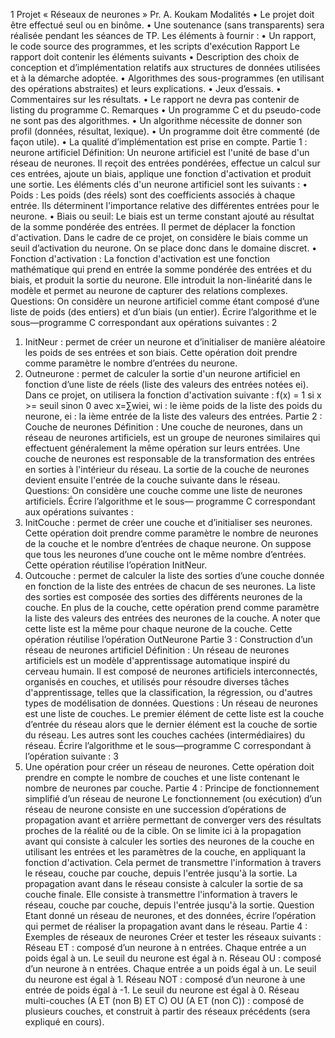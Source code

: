 1
Projet « Réseaux de neurones »
Pr. A. Koukam
Modalités
• Le projet doit être effectué seul ou en binôme.
• Une soutenance (sans transparents) sera réalisée pendant les séances de TP.
Les éléments à fournir :
• Un rapport, le code source des programmes, et les scripts d'exécution
Rapport
Le rapport doit contenir les éléments suivants
• Description des choix de conception et d’implémentation relatifs aux structures de données utilisées et à
la démarche adoptée.
• Algorithmes des sous-programmes (en utilisant des opérations abstraites) et leurs explications.
• Jeux d’essais.
• Commentaires sur les résultats.
• Le rapport ne devra pas contenir de listing du programme C.
Remarques
• Un programme C et du pseudo-code ne sont pas des algorithmes.
• Un algorithme nécessite de donner son profil (données, résultat, lexique).
• Un programme doit être commenté (de façon utile).
• La qualité d’implémentation est prise en compte.
Partie 1 : neurone artificiel
Définition:
Un neurone artificiel est l'unité de base d'un réseau de neurones. Il reçoit des entrées pondérées, effectue
un calcul sur ces entrées, ajoute un biais, applique une fonction d'activation et produit une sortie. Les
éléments clés d'un neurone artificiel sont les suivants :
• Poids : Les poids (des réels) sont des coefficients associés à chaque entrée. Ils déterminent
l'importance relative des différentes entrées pour le neurone.
• Biais ou seuil: Le biais est un terme constant ajouté au résultat de la somme pondérée des entrées.
Il permet de déplacer la fonction d'activation. Dans le cadre de ce projet, on considère le biais
comme un seuil d’activation du neurone. On se place donc dans le domaine discret.
• Fonction d'activation : La fonction d'activation est une fonction mathématique qui prend en
entrée la somme pondérée des entrées et du biais, et produit la sortie du neurone. Elle introduit
la non-linéarité dans le modèle et permet au neurone de capturer des relations complexes.
Questions:
On considère un neurone artificiel comme étant composé d’une liste de poids (des entiers) et d’un biais
(un entier). Écrire l’algorithme et le sous—programme C correspondant aux opérations suivantes :
2
1. InitNeur : permet de créer un neurone et d’initialiser de manière aléatoire les poids de ses entrées
et son biais. Cette opération doit prendre comme paramètre le nombre d’entrées du neurone.
2. Outneurone : permet de calculer la sortie d'un neurone artificiel en fonction d’une liste de réels
(liste des valeurs des entrées notées ei). Dans ce projet, on utilisera la fonction d'activation
suivante : f(x) = 1 si x >= seuil sinon 0 avec x=∑wiei,
wi : le ième poids de la liste des poids du neurone, ei : la ième entrée de la liste des valeurs des
entrées.
Partie 2 : Couche de neurones
Définition :
Une couche de neurones, dans un réseau de neurones artificiels, est un groupe de neurones similaires qui
effectuent généralement la même opération sur leurs entrées. Une couche de neurones est responsable
de la transformation des entrées en sorties à l'intérieur du réseau. La sortie de la couche de neurones
devient ensuite l'entrée de la couche suivante dans le réseau.
Questions:
On considère une couche comme une liste de neurones artificiels. Écrire l’algorithme et le sous—
programme C correspondant aux opérations suivantes :
1. InitCouche : permet de créer une couche et d’initialiser ses neurones. Cette opération doit
prendre comme paramètre le nombre de neurones de la couche et le nombre d’entrées de chaque
neurone. On suppose que tous les neurones d’une couche ont le même nombre d’entrées. Cette
opération réutilise l’opération InitNeur.
2. Outcouche : permet de calculer la liste des sorties d’une couche donnée en fonction de la liste des
entrées de chacun de ses neurones. La liste des sorties est composée des sorties des différents
neurones de la couche. En plus de la couche, cette opération prend comme paramètre la liste des
valeurs des entrées des neurones de la couche. A noter que cette liste est la même pour chaque
neurone de la couche. Cette opération réutilise l’opération OutNeurone
Partie 3 : Construction d’un réseau de neurones artificiel
Définition :
Un réseau de neurones artificiels est un modèle d'apprentissage automatique inspiré du cerveau humain.
Il est composé de neurones artificiels interconnectés, organisés en couches, et utilisés pour résoudre
diverses tâches d'apprentissage, telles que la classification, la régression, ou d'autres types de
modélisation de données.
Questions :
Un réseau de neurones est une liste de couches. Le premier élément de cette liste est la couche d’entrée
du réseau alors que le dernier élément est la couche de sortie du réseau. Les autres sont les couches
cachées (intermédiaires) du réseau. Écrire l’algorithme et le sous—programme C correspondant à
l’opération suivante :
3
1. Une opération pour créer un réseau de neurones. Cette opération doit prendre en compte le
nombre de couches et une liste contenant le nombre de neurones par couche.
Partie 4 : Principe de fonctionnement simplifié d’un réseau de neurone
Le fonctionnement (ou exécution) d’un réseau de neurone consiste en une succession d’opérations de
propagation avant et arrière permettant de converger vers des résultats proches de la réalité ou de la cible.
On se limite ici à la propagation avant qui consiste à calculer les sorties des neurones de la couche en
utilisant les entrées et les paramètres de la couche, en appliquant la fonction d'activation. Cela permet de
transmettre l'information à travers le réseau, couche par couche, depuis l'entrée jusqu'à la sortie. La
propagation avant dans le réseau consiste à calculer la sortie de sa couche finale. Elle consiste à
transmettre l'information à travers le réseau, couche par couche, depuis l'entrée jusqu'à la sortie.
Question
Etant donné un réseau de neurones, et des données, écrire l’opération qui permet de réaliser la
propagation avant dans le réseau.
Partie 4 : Exemples de réseaux de neurones
Créer et tester les réseaux suivants :
Réseau ET : composé d’un neurone à n entrées. Chaque entrée a un poids égal à un. Le seuil du neurone
est égal à n.
Réseau OU : composé d’un neurone à n entrées. Chaque entrée a un poids égal à un. Le seuil du neurone
est égal à 1.
Réseau NOT : composé d’un neurone à une entrée de poids égal à -1. Le seuil du neurone est égal à 0.
Réseau multi-couches (A ET (non B) ET C) OU (A ET (non C)) : composé de plusieurs couches, et construit
à partir des réseaux précédents (sera expliqué en cours).
